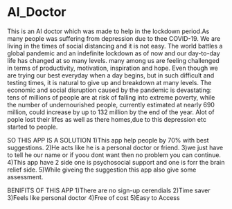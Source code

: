 # AI_Doctor
This is an AI doctor which was made to help in the lockdown period.As many people was suffering from depression due to thee COVID-19.
We are living in the times of social distancing and it is not easy. The world battles a global pandemic and an indefinite lockdown as of now and our day-to-day life has changed at so many levels. many among us are feeling challenged in terms of productivity, motivation, inspiration and hope.
Even though we are trying our best everyday when a day begins, but in such difficult and testing times, it is natural to give up and breakdown at many levels.
The economic and social disruption caused by the pandemic is devastating: tens of millions of people are at risk of falling into extreme poverty, while the number of undernourished people, currently estimated at nearly 690 million, could increase by up to 132 million by the end of the year.
Alot of pople lost their lifes as well as there homes,due to this depression etc started to people.

SO THIS APP IS A SOLUTION
1)This app help people by 70% with best suggestions.
2)He acts like he is a personal doctor or friend.
3)we just have to tell he our name or if yoou dont want then no problem you can continue.
4)This app have 2 side one is psychosocial support and one is forr the brain relief side.
5)While giveing the suggestion this app also give some assessment.

BENIFITS OF THIS APP 
1)There are no sign-up cerendials
2)Time saver
3)Feels like personal doctor
4)Free of cost
5)Easy to Access
